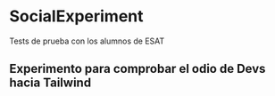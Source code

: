 # SocialExperiment
Tests de prueba con los alumnos de ESAT

## Experimento para comprobar el odio de Devs hacia Tailwind

